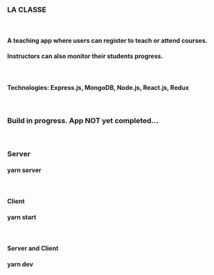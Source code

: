 ### LA CLASSE
<br/>

#### A teaching app where users can register to teach or attend courses.
#### Instructors can also monitor their students progress.
<br/>

#### Technologies: Express.js, MongoDB, Node.js, React.js, Redux
<br/>

### Build in progress. App NOT yet completed... 

<br/>


### Server 
#### yarn server

<br/>

#### Client
#### yarn start

<br/>

#### Server and Client
#### yarn dev



